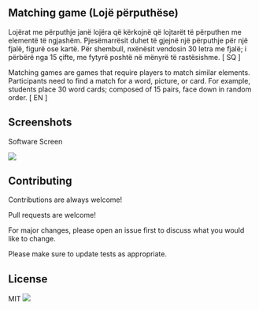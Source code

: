 
## Matching game (Lojë përputhëse)

Lojërat me përputhje janë lojëra që kërkojnë që lojtarët të përputhen me elementë të ngjashëm. Pjesëmarrësit duhet të gjejnë një përputhje për një fjalë, figurë ose kartë. Për shembull, nxënësit vendosin 30 letra me fjalë; i përbërë nga 15 çifte, me fytyrë poshtë në mënyrë të rastësishme. [ SQ ] 

Matching games are games that require players to match similar elements. Participants need to find a match for a word, picture, or card. For example, students place 30 word cards; composed of 15 pairs, face down in random order. [ EN ]

## Screenshots
Software Screen

![](https://i.ibb.co/MVrn6fM/mockuper-1.png) 

## Contributing

Contributions are always welcome!

Pull requests are welcome!

For major changes, please open an issue first to discuss what you would like to change.

Please make sure to update tests as appropriate.

## License

MIT ![](https://img.shields.io/apm/l/atomic-design-ui.svg?)

